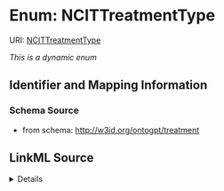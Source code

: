 # Enum: NCITTreatmentType



URI: [NCITTreatmentType](NCITTreatmentType)


_This is a dynamic enum_








## Identifier and Mapping Information







### Schema Source


* from schema: http://w3id.org/ontogpt/treatment




## LinkML Source

<details>
```yaml
name: NCITTreatmentType
from_schema: http://w3id.org/ontogpt/treatment
rank: 1000
reachable_from:
  source_ontology: obo:ncit
  source_nodes:
  - NCIT:C25218

```
</details>
